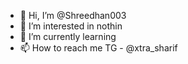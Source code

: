 - 👋 Hi, I’m @Shreedhan003
- 👀 I’m interested in nothin
- 🌱 I’m currently learning
- 📫 How to reach me TG - @xtra_sharif

<!---
Shreedhan003/Shreedhan003 is a ✨ special ✨ repository because its `README.md` (this file) appears on your GitHub profile.
You can click the Preview link to take a look at your changes.
--->

